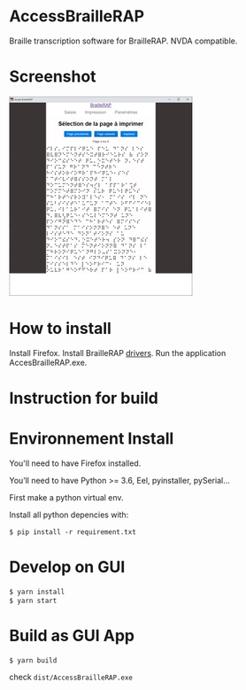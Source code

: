 # AccessBrailleRAP
Braille transcription software for BrailleRAP. NVDA compatible.




# Screenshot

![](./screenshot.jpg)

# How to install
Install Firefox.
Install BrailleRAP [drivers](https://braillerap.readthedocs.io/fr/latest/drivers_mks.html).
Run the application AccesBrailleRAP.exe.


# Instruction for build

Environnement Install
=====================

You'll need to have Firefox  installed.

You’ll need to have Python >= 3.6, Eel, pyinstaller, pySerial...


First make a python virtual env.

Install all python depencies with:
```
$ pip install -r requirement.txt 
```

Develop on GUI
==============

```
$ yarn install
$ yarn start
```

Build as GUI App
================

```
$ yarn build
```

check `dist/AccessBrailleRAP.exe`


